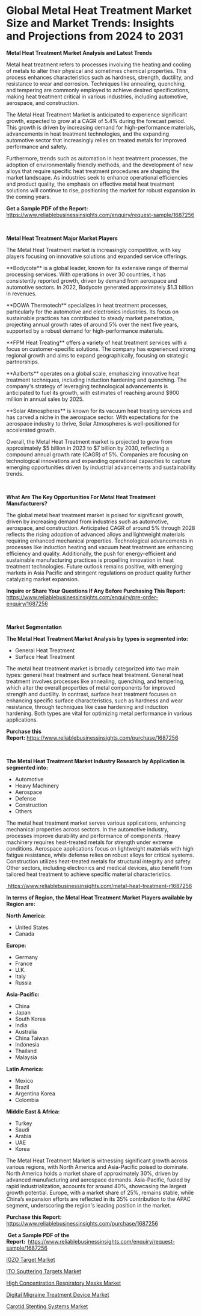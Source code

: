 <p><h1>Global Metal Heat Treatment Market Size and Market Trends: Insights and Projections from 2024 to 2031</h1></p><p><strong>Metal Heat Treatment Market Analysis and Latest Trends</strong></p>
<p><p>Metal heat treatment refers to processes involving the heating and cooling of metals to alter their physical and sometimes chemical properties. This process enhances characteristics such as hardness, strength, ductility, and resistance to wear and corrosion. Techniques like annealing, quenching, and tempering are commonly employed to achieve desired specifications, making heat treatment critical in various industries, including automotive, aerospace, and construction.</p><p>The Metal Heat Treatment Market is anticipated to experience significant growth, expected to grow at a CAGR of 5.4% during the forecast period. This growth is driven by increasing demand for high-performance materials, advancements in heat treatment technologies, and the expanding automotive sector that increasingly relies on treated metals for improved performance and safety. </p><p>Furthermore, trends such as automation in heat treatment processes, the adoption of environmentally friendly methods, and the development of new alloys that require specific heat treatment procedures are shaping the market landscape. As industries seek to enhance operational efficiencies and product quality, the emphasis on effective metal heat treatment solutions will continue to rise, positioning the market for robust expansion in the coming years.</p></p>
<p><strong>Get a Sample PDF of the Report:&nbsp;</strong> <a href="https://www.reliablebusinessinsights.com/enquiry/request-sample/1687256?utm_campaign=48&utm_medium=2&utm_source=Github&utm_content=ia&utm_term=09112024&utm_id=metal-heat-treatment">https://www.reliablebusinessinsights.com/enquiry/request-sample/1687256</a></p>
<p>&nbsp;</p>
<p><strong>Metal Heat Treatment Major Market Players</strong></p>
<p><p>The Metal Heat Treatment market is increasingly competitive, with key players focusing on innovative solutions and expanded service offerings. </p><p>**Bodycote** is a global leader, known for its extensive range of thermal processing services. With operations in over 30 countries, it has consistently reported growth, driven by demand from aerospace and automotive sectors. In 2022, Bodycote generated approximately $1.3 billion in revenues.</p><p>**DOWA Thermotech** specializes in heat treatment processes, particularly for the automotive and electronics industries. Its focus on sustainable practices has contributed to steady market penetration, projecting annual growth rates of around 5% over the next five years, supported by a robust demand for high-performance materials.</p><p>**FPM Heat Treating** offers a variety of heat treatment services with a focus on customer-specific solutions. The company has experienced strong regional growth and aims to expand geographically, focusing on strategic partnerships.</p><p>**Aalberts** operates on a global scale, emphasizing innovative heat treatment techniques, including induction hardening and quenching. The company's strategy of leveraging technological advancements is anticipated to fuel its growth, with estimates of reaching around $900 million in annual sales by 2025.</p><p>**Solar Atmospheres** is known for its vacuum heat treating services and has carved a niche in the aerospace sector. With expectations for the aerospace industry to thrive, Solar Atmospheres is well-positioned for accelerated growth.</p><p>Overall, the Metal Heat Treatment market is projected to grow from approximately $5 billion in 2023 to $7 billion by 2030, reflecting a compound annual growth rate (CAGR) of 5%. Companies are focusing on technological innovations and expanding operational capacities to capture emerging opportunities driven by industrial advancements and sustainability trends.</p></p>
<p>&nbsp;</p>
<p><strong>What Are The Key Opportunities For Metal Heat Treatment Manufacturers?</strong></p>
<p><p>The global metal heat treatment market is poised for significant growth, driven by increasing demand from industries such as automotive, aerospace, and construction. Anticipated CAGR of around 5% through 2028 reflects the rising adoption of advanced alloys and lightweight materials requiring enhanced mechanical properties. Technological advancements in processes like induction heating and vacuum heat treatment are enhancing efficiency and quality. Additionally, the push for energy-efficient and sustainable manufacturing practices is propelling innovation in heat treatment technologies. Future outlook remains positive, with emerging markets in Asia Pacific and stringent regulations on product quality further catalyzing market expansion.</p></p>
<p><strong>Inquire or Share Your Questions If Any Before Purchasing This Report:</strong> <a href="https://www.reliablebusinessinsights.com/enquiry/pre-order-enquiry/1687256?utm_campaign=48&utm_medium=2&utm_source=Github&utm_content=ia&utm_term=09112024&utm_id=metal-heat-treatment">https://www.reliablebusinessinsights.com/enquiry/pre-order-enquiry/1687256</a></p>
<p>&nbsp;</p>
<p><strong>Market Segmentation</strong></p>
<p><strong>The Metal Heat Treatment Market Analysis by types is segmented into:</strong></p>
<p><ul><li>General Heat Treatment</li><li>Surface Heat Treatment</li></ul></p>
<p><p>The metal heat treatment market is broadly categorized into two main types: general heat treatment and surface heat treatment. General heat treatment involves processes like annealing, quenching, and tempering, which alter the overall properties of metal components for improved strength and ductility. In contrast, surface heat treatment focuses on enhancing specific surface characteristics, such as hardness and wear resistance, through techniques like case hardening and induction hardening. Both types are vital for optimizing metal performance in various applications.</p></p>
<p><strong>Purchase this Report:&nbsp;</strong><a href="https://www.reliablebusinessinsights.com/purchase/1687256?utm_campaign=48&utm_medium=2&utm_source=Github&utm_content=ia&utm_term=09112024&utm_id=metal-heat-treatment">https://www.reliablebusinessinsights.com/purchase/1687256</a></p>
<p>&nbsp;</p>
<p><strong>The Metal Heat Treatment Market Industry Research by Application is segmented into:</strong></p>
<p><ul><li>Automotive</li><li>Heavy Machinery</li><li>Aerospace</li><li>Defense</li><li>Construction</li><li>Others</li></ul></p>
<p><p>The metal heat treatment market serves various applications, enhancing mechanical properties across sectors. In the automotive industry, processes improve durability and performance of components. Heavy machinery requires heat-treated metals for strength under extreme conditions. Aerospace applications focus on lightweight materials with high fatigue resistance, while defense relies on robust alloys for critical systems. Construction utilizes heat-treated metals for structural integrity and safety. Other sectors, including electronics and medical devices, also benefit from tailored heat treatment to achieve specific material characteristics.</p></p>
<p><a href="https://www.reliablebusinessinsights.com/metal-heat-treatment-r1687256?utm_campaign=48&utm_medium=2&utm_source=Github&utm_content=ia&utm_term=09112024&utm_id=metal-heat-treatment">&nbsp;https://www.reliablebusinessinsights.com/metal-heat-treatment-r1687256</a></p>
<p><strong>In terms of Region, the Metal Heat Treatment Market Players available by Region are:</strong></p>
<p>
    <p> <strong> North America: </strong>
        <ul>
            <li>United States</li>
            <li>Canada</li>
        </ul>
        </p> 
    <p> <strong> Europe: </strong>
        <ul>
            <li>Germany</li>
            <li>France</li>
            <li>U.K.</li>
            <li>Italy</li>
            <li>Russia</li>
        </ul>
        </p> 
    <p> <strong> Asia-Pacific: </strong>
        <ul>
            <li>China</li>
            <li>Japan</li>
            <li>South Korea</li>
            <li>India</li>
            <li>Australia</li>
            <li>China Taiwan</li>
            <li>Indonesia</li>
            <li>Thailand</li>
            <li>Malaysia</li>
        </ul>
        </p> 
    <p> <strong> Latin America: </strong>
        <ul>
            <li>Mexico</li>
            <li>Brazil</li>
            <li>Argentina Korea</li>
            <li>Colombia</li>
        </ul>
        </p> 
    <p> <strong> Middle East & Africa: </strong>
        <ul>
            <li>Turkey</li>
            <li>Saudi</li>
            <li>Arabia</li>
            <li>UAE</li>
            <li>Korea</li>
        </ul>
    </p>
    </p>
<p><p>The Metal Heat Treatment Market is witnessing significant growth across various regions, with North America and Asia-Pacific poised to dominate. North America holds a market share of approximately 30%, driven by advanced manufacturing and aerospace demands. Asia-Pacific, fueled by rapid industrialization, accounts for around 40%, showcasing the largest growth potential. Europe, with a market share of 25%, remains stable, while China’s expansion efforts are reflected in its 35% contribution to the APAC segment, underscoring the region's leading position in the market.</p></p>
<p><strong>Purchase this Report: </strong><a href="https://www.reliablebusinessinsights.com/purchase/1687256?utm_campaign=48&utm_medium=2&utm_source=Github&utm_content=ia&utm_term=09112024&utm_id=metal-heat-treatment">https://www.reliablebusinessinsights.com/purchase/1687256</a></p>
<p>&nbsp;<strong>Get a Sample PDF of the Report:&nbsp;&nbsp;</strong><a href="https://www.reliablebusinessinsights.com/enquiry/request-sample/1687256?utm_campaign=48&utm_medium=2&utm_source=Github&utm_content=ia&utm_term=09112024&utm_id=metal-heat-treatment">https://www.reliablebusinessinsights.com/enquiry/request-sample/1687256</a></p>
<p><strong></strong></p>
<p><p><a href="https://github.com/DorinaOsmani364/Market-Research-Report-List-1/blob/main/igzo-target-market.md?utm_campaign=48&utm_medium=2&utm_source=Github&utm_content=ia&utm_term=09112024&utm_id=metal-heat-treatment">IGZO Target Market</a></p><p><a href="https://github.com/Armeladukagjini693/Market-Research-Report-List-1/blob/main/ito-sputtering-targets-market.md?utm_campaign=48&utm_medium=2&utm_source=Github&utm_content=ia&utm_term=09112024&utm_id=metal-heat-treatment">ITO Sputtering Targets Market</a></p><p><a href="https://issuu.com/reportprime-2/docs/high-concentration-respiratory-mask_4081ffda8f5f27?utm_campaign=48&utm_medium=2&utm_source=Github&utm_content=ia&utm_term=09112024&utm_id=metal-heat-treatment">High Concentration Respiratory Masks Market</a></p><p><a href="https://issuu.com/reportprime-2/docs/digital-migraine-treatment-device-m_bb447e5710bfc7?utm_campaign=48&utm_medium=2&utm_source=Github&utm_content=ia&utm_term=09112024&utm_id=metal-heat-treatment">Digital Migraine Treatment Device Market</a></p><p><a href="https://issuu.com/reportprime-2/docs/carotid-stenting-systems-market-siz_10351de6cdcbeb?utm_campaign=48&utm_medium=2&utm_source=Github&utm_content=ia&utm_term=09112024&utm_id=metal-heat-treatment">Carotid Stenting Systems Market</a></p></p>